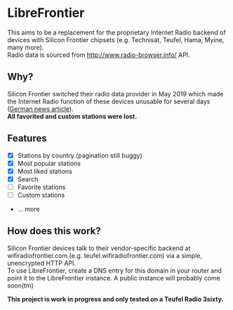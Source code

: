 # LibreFrontier
This aims to be a replacement for the proprietary Internet Radio backend of devices with Silicon Frontier chipsets (e.g. Technisat, Teufel, Hama, Myine, many more).  
Radio data is sourced from http://www.radio-browser.info/ API.

## Why?
Silicon Frontier switched their radio data provider in May 2019 which made the Internet Radio function of these devices unusable for several days ([German news article](https://www.heise.de/newsticker/meldung/Massenhafter-Ausfall-von-Internetradios-4417248.html)).  
**All favorited and custom stations were lost.**

## Features
- [x] Stations by country (pagination still buggy)
- [x] Most popular stations
- [x] Most liked stations
- [x] Search
- [ ] Favorite stations
- [ ] Custom stations
- ... more

## How does this work?
Silicon Frontier devices talk to their vendor-specific backend at wifiradiofrontier.com (e.g. teufel.wifiradiofrontier.com) via a simple, unencrypted HTTP API.  
To use LibreFrontier, create a DNS entry for this domain in your router and point it to the LibreFrontier instance. A public instance will probably come soon(tm)

**This project is work in progress and only tested on a Teufel Radio 3sixty.**
